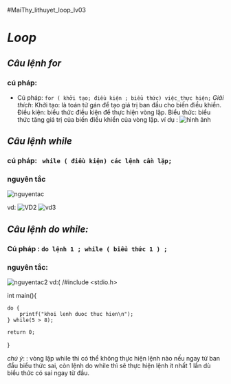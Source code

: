 #MaiThy_lithuyet_loop_lv03
#    *Loop*
## *Câu lệnh for*
### cú pháp:
- Cú pháp: `for ( khởi tạo; điều kiện ; biểu thức) việc_thực hiện;`
_Giải thích_:
Khởi tạo: là toán tử gán để tạo giá trị ban đầu cho biến điều khiển.
Điều kiện: biểu thức điều kiện để thực hiện vòng lặp.
Biểu thức: biểu thức tăng giá trị của biến điều khiển của vòng lặp.
ví dụ :
![hình ảnh](https://gc0904g6.files.wordpress.com/2014/02/12345678.jpg?w=500)

## *Câu lệnh while*
### cú pháp: ` while ( điều kiện) các lệnh cần lặp;`
### nguyên tắc
![nguyentac](http://www.nguyenvanquan7826.com/wp-content/uploads/2014/12/for.png)

vd:
![VD2](https://gc0904g6.files.wordpress.com/2014/02/taitai.jpg)
![vd3](https://gc0904g6.files.wordpress.com/2014/02/123321.jpg)

## *Câu lệnh do while:*
### Cú pháp : `do lệnh 1 ; while ( biểu thức 1 ) ;`
### nguyên tắc:
![nguyentac2](http://www.nguyenvanquan7826.com/wp-content/uploads/2014/12/do-while.png)
vd:(
  /#include <stdio.h>
  
 int main(){
 
    do {
        printf("khoi lenh duoc thuc hien\n");
    } while(5 > 8);
     
    return 0;
}


*chú ý*: : vòng lặp while thì có thể không thực hiện lệnh nào nếu ngay từ ban đầu biểu thức sai, còn lệnh do while thì sẽ thực hiện lệnh ít nhất 1 lần dù biểu thức có sai ngay từ đầu.

